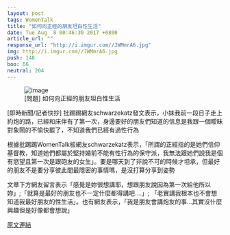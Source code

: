 ```yaml
---
layout: post
tags: WomenTalk
title: "如何向正經的朋友坦白性生活"
date: Tue Aug  8 00:46:30 2017 +0800
article_url: ""
response_url: "http://i.imgur.com//JWMmrA6.jpg"
img: http://i.imgur.com//JWMmrA6.jpg
push: 148
boo: 66
neutral: 204
---
```


<figure>
<img src="http://i.imgur.com//JWMmrA6.jpg" alt="image">
<figcaption>
[問題] 如何向正經的朋友坦白性生活
</figcaption>
</figure>



[即時新聞/記者快抄] 批踢踢網友schwarzekatz發文表示，小妹我前一段日子走上約炮的路，已經和床伴有了第一次，身邊要好的朋友們知道的信息是我跟一個曖昧對象鬧的不愉快罷了，不知道我們已經有過性行為

根據批踢踢WomenTalk板網友schwarzekatz表示，「所謂的正經指的是她們信仰基督教，知道她們都屬於堅持婚前不能有性行為的保守派，我無法跟她們說我是個有慾望且第一次是跟砲友的女生」。要是哪天到了非說不可的時候才坦承，但最好的朋友不是要分享彼此間最隱密的事情嗎，是沒打算分享到姿勢

文章下方網友留言表示「感覺是妳很想講耶，想跟朋友說因為第一次給他所以妳」;「就算是最好的朋友也不一定什麼都得講吧....」; 「老實講我根本也不會想知道我最好朋友的性生活」。也有網友表示，「我是朋友會講炮友的事...其實沒什麼興趣但是好像都會想說」

<a href = "https://www.ptt.cc/bbs/WomenTalk/M.1502124392.A.01F.html">原文連結</a>

